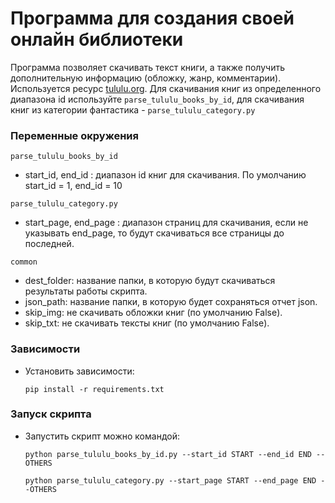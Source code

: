 
# Программа для создания своей онлайн библиотеки

Программа позволяет скачивать текст книги, а также получить дополнительную
информацию (обложку, жанр, комментарии).
Используется ресурс [tululu.org](https://tululu.org/).
Для скачивания книг из определенного диапазона id используйте `parse_tululu_books_by_id`, для скачивания книг из категории фантастика - `parse_tululu_category.py`


###  Переменные окружения
`parse_tululu_books_by_id`
- start_id, end_id : диапазон id книг для скачивания.  По умолчанию
start_id = 1, end_id = 10
  
`parse_tululu_category.py`
- start_page, end_page : диапазон страниц для скачивания, если не указывать end_page, то будут скачиваться все страницы до последней.
  
`common`

- dest_folder: название папки, в которую будут скачиваться результаты работы скрипта.
- json_path: название папки, в которую будет сохраняться отчет json.
- skip_img: не скачивать обложки книг (по умолчанию False).
- skip_txt: не скачивать тексты книг (по умолчанию False).

###  Зависимости
- Установить зависимости:

   ```
   pip install -r requirements.txt
  ```
###  Запуск скрипта
- Запустить скрипт можно командой:
  
  ```
  python parse_tululu_books_by_id.py --start_id START --end_id END --OTHERS
  ```
  ```
  python parse_tululu_category.py --start_page START --end_page END --OTHERS
  ```
